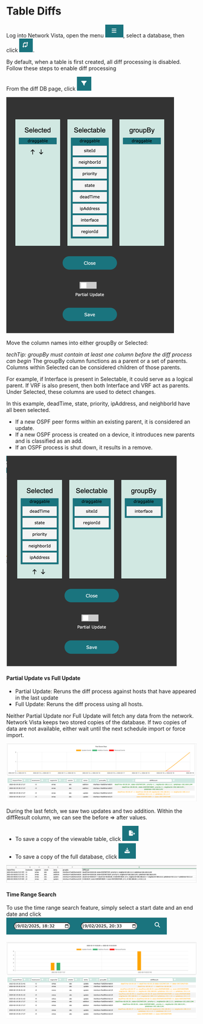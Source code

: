 # Table Diffs

Log into Network Vista, open the menu ![img_1.png](img_1.png), select a database, then click ![img.png](img.png).

By default, when a table is first created, all diff processing is disabled. Follow these steps to enable diff processing

From the diff DB page, click ![img_2.png](img_2.png)

![img_3.png](img_3.png)

Move the column names into either groupBy or Selected:

<i>techTip: groupBy must contain at least one column before the diff process can begin</i>
The groupBy column functions as a parent or a set of parents. Columns within Selected can be considered children of those parents.

For example, if Interface is present in Selectable, it could serve as a logical parent. If VRF is also present, then both Interface and VRF act as parents. 
Under Selected, these columns are used to detect changes.

In this example, deadTime, state, priority, ipAddress, and neighborId have all been selected.

* If a new OSPF peer forms within an existing parent, it is considered an update.
* If a new OSPF process is created on a device, it introduces new parents and is classified as an add.
* If an OSPF process is shut down, it results in a remove.

![img_4.png](img_4.png)

#### Partial Update vs Full Update

* Partial Update: Reruns the diff process against hosts that have appeared in the last update
* Full Update: Reruns the diff process using all hosts. 

Neither Partial Update nor Full Update will fetch any data from the network. Network Vista keeps two stored copies of the database.
If two copies of data are not available, either wait until the next schedule import or force import.

![img_5.png](img_5.png)

During the last fetch, we saw two updates and two addition. Within the diffResult column, we can see the before => after values.  

* To save a copy of the viewable table, click ![img_8.png](img_8.png)
* To save a copy of the full database, click ![img_9.png](img_9.png)

![img_10.png](img_10.png)

#### Time Range Search

To use the time range search feature, simply select a start date and an end date and click ![img_11.png](img_11.png)

![img_12.png](img_12.png)



